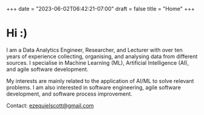 +++
date = "2023-06-02T06:42:21-07:00"
draft = false
title = "Home"
+++

# Hi :)

I am a Data Analytics Engineer, Researcher, and Lecturer with over ten years of experience collecting, organising, and analysing data from different sources. I specialise in Machine Learning (ML), Artificial Intelligence (AI), and agile software development.

My interests are mainly related to the application of AI/ML to solve relevant problems. I am also interested in software engineering, agile software development, and software process improvement.

Contact: <ezequielscott@gmail.com>

